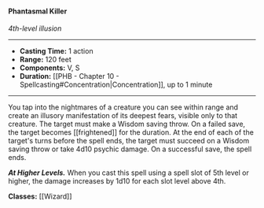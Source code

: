 #### Phantasmal Killer
*4th-level illusion*
___
- **Casting Time:** 1 action
- **Range:** 120 feet
- **Components:** V, S
- **Duration:** [[PHB - Chapter 10 - Spellcasting#Concentration|Concentration]], up to 1 minute
---
You tap into the nightmares of a creature you can see within range and create an illusory manifestation of its deepest fears, visible only to that creature. The target must make a Wisdom saving throw. On a failed save, the target becomes [[frightened]] for the duration. At the end of each of the target's turns before the spell ends, the target must succeed on a Wisdom saving throw or take 4d10 psychic damage. On a successful save, the spell ends.

***At Higher Levels.*** When you cast this spell using a spell slot of 5th level or higher, the damage increases by 1d10 for each slot level above 4th.

**Classes:** [[Wizard]]